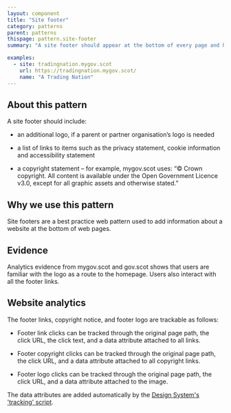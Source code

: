 ```yaml
---
layout: component
title: "Site footer"
category: patterns
parent: patterns
thispage: pattern.site-footer
summary: "A site footer should appear at the bottom of every page and highlights links to content about the website."

examples:
  - site: tradingnation.mygov.scot
    url: https://tradingnation.mygov.scot/
    name: "A Trading Nation"
---
```


## About this pattern
A site footer should include:

* an additional logo, if a parent or partner organisation’s logo is needed

* a list of links to items such as the privacy statement, cookie information and accessibility statement

* a copyright statement – for example, mygov.scot uses: “© Crown copyright. All content is available under the Open Government Licence v3.0, except for all graphic assets and otherwise stated.”  

## Why we use this pattern
Site footers are a best practice web pattern used to add information about a website at the bottom of web pages.

## Evidence
Analytics evidence from mygov.scot and gov.scot shows that users are familiar with the logo as a route to the homepage. Users also interact with all the footer links.

## Website analytics

The footer links, copyright notice, and footer logo are trackable as follows:

* Footer link clicks can be tracked through the original page path, the click URL, the click text, and a data attribute attached to all links.

* Footer copyright clicks can be tracked through the original page path, the click URL, and a data attribute attached to all copyright links.

* Footer logo clicks can be tracked through the original page path, the click URL, and a data attribute attached to the image.

The data attributes are added automatically by the [Design System's 'tracking' script](/get-started/tracking/#site-footer).
